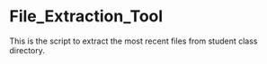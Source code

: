 # File_Extraction_Tool
This is the script to extract the most recent files from student class directory.
